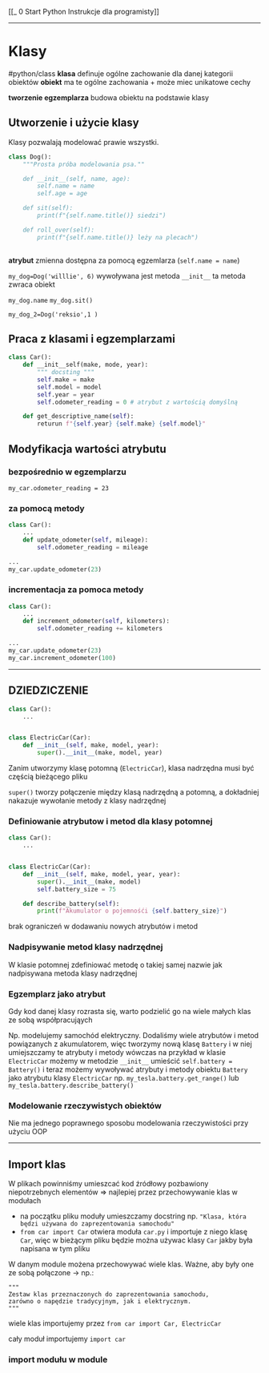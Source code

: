 [[_ 0 Start Python Instrukcje dla programisty]]


-----
# Klasy
#python/class 
**klasa** definuje ogólne zachowanie dla danej kategorii obiektów
**obiekt** ma te ogólne zachowania + może miec unikatowe cechy

**tworzenie egzemplarza** budowa obiektu na podstawie klasy

## Utworzenie i użycie klasy
Klasy pozwalają modelować prawie wszystki.

```python
class Dog():
	"""Prosta próba modelowania psa.""

	def __init__(self, name, age):
		self.name = name
		self.age = age

	def sit(self):
		print(f"{self.name.title()} siedzi")

	def roll_over(self):
		print(f"{self.name.title()} leży na plecach")
		
```

**atrybut** zmienna dostępna za pomocą egzemlarza (`self.name = name`)

`my_dog=Dog('willlie', 6)` wywoływana jest metoda `__init__` ta metoda zwraca obiekt

`my_dog.name`
`my_dog.sit()`

`my_dog_2=Dog('reksio',1 )`


## Praca z klasami i egzemplarzami
```python
class Car():
	def __init__self(make, mode, year):
		""" docsting """
		self.make = make
		self.model = model
		self.year = year
		self.odometer_reading = 0 # atrybut z wartością domyślną

	def get_descriptive_name(self):
		returun f"{self.year} {self.make} {self.model}"
```

## Modyfikacja wartości atrybutu
### bezpośrednio w egzemplarzu
`my_car.odometer_reading = 23`


### za pomocą metody
```python
class Car():
	...
	def update_odometer(self, mileage):
		self.odometer_reading = mileage

...
my_car.update_odometer(23)

```

### incrementacja za pomoca metody
```python
class Car():
	...
	def increment_odometer(self, kilometers):
		self.odometer_reading += kilometers

...
my_car.update_odometer(23)
my_car.increment_odometer(100)
```

----
## DZIEDZICZENIE
```python
class Car(): 
	...


class ElectricCar(Car):
	def __init__(self, make, model, year):
		super().__init__(make, model, year)

```

Zanim utworzymy klasę potomną (`ElectricCar`), klasa nadrzędna musi być częścią bieżącego pliku

`super()` tworzy połączenie między klasą nadrzędną a potomną, a dokładniej nakazuje wywołanie metody z klasy nadrzędnej

### Definiowanie atrybutow i metod dla klasy potomnej
```python
class Car(): 
	...


class ElectricCar(Car):
	def __init__(self, make, model, year, year):
		super().__init__(make, model)
		self.battery_size = 75

	def describe_battery(self):
		print(f"Akumulator o pojemnośći {self.battery_size}")

```
brak ograniczeń  w dodawaniu nowych atrybutów i metod

### Nadpisywanie metod klasy nadrzędnej
W klasie potomnej zdefiniować metodę o takiej samej nazwie jak nadpisywana metoda klasy nadrzędnej

### Egzemplarz jako atrybut
Gdy kod danej klasy rozrasta się, warto podzielić go na wiele małych klas ze sobą współpracująych

Np. modelujemy samochód elektryczny. Dodaliśmy wiele atrybutów i metod powiązanych z akumulatorem, więc tworzymy nową klasę `Battery` i w niej umiejszczamy te atrybuty i metody
wówczas na przykład w klasie `ElectricCar` możemy w metodzie `__init__` umieścić `self.battery = Battery()`
i teraz możemy wywoływać atrybuty i metody obiektu `Battery` jako atrybutu klasy `ElectricCar` np. `my_tesla.battery.get_range()` lub `my_tesla.battery.describe_battery()` 


### Modelowanie rzeczywistych obiektów
Nie ma jednego poprawnego sposobu modelowania rzeczywistości przy użyciu OOP


----
## Import klas
W plikach powinniśmy umieszcać kod źródłowy pozbawiony niepotrzebnych elementów => najlepiej przez przechowywanie klas w modułach

- na początku pliku moduły umieszczamy docstring np. `"Klasa, która będzi używana do zaprezentowania samochodu"`
- `from car import Car` otwiera moduła `car.py` i importuje z niego klasę `Car`, więc w bieżącym pliku będzie można używac klasy `Car` jakby była napisana w tym pliku

W danym module możena przechowywać wiele klas. Ważne, aby były one ze sobą połączone -> np.:
```
"""
Zestaw klas przeznaczonych do zaprezentowania samochodu,
zarówno o napędzie tradycyjnym, jak i elektrycznym.
"""
```


wiele klas importujemy przez 
`from car import Car, ElectricCar`

cały moduł importujemy
`import car`


### import modułu w module






